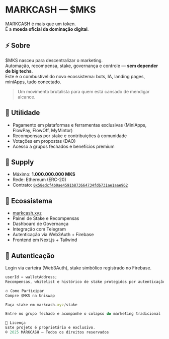 # MARKCASH — $MKS

MARKCASH é mais que um token.  
É a **moeda oficial da dominação digital**.

## ⚡ Sobre

$MKS nasceu para descentralizar o marketing.  
Automação, recompensa, stake, governança e controle — **sem depender de big techs**.  
Este é o combustível do novo ecossistema: bots, IA, landing pages, miniApps, tudo conectado.

> Um movimento brutalista para quem está cansado de mendigar alcance.

## 🧬 Utilidade

- Pagamento em plataformas e ferramentas exclusivas (MiniApps, FlowPay, FlowOff, MyMintor)
- Recompensas por stake e contribuições à comunidade
- Votações em propostas (DAO)
- Acesso a grupos fechados e benefícios premium

## 🏁 Supply

- Máximo: **1.000.000.000 MKS**
- Rede: Ethereum (ERC-20)  
- Contrato: [`0x58edcf4b0ae4591b873664734fd6731ae1aae962`](https://etherscan.io/token/0x58edcf4b0ae4591b873664734fd6731ae1aae962)

## 🧱 Ecossistema

- [markcash.xyz](https://markcash.xyz/)
- Painel de Stake e Recompensas
- Dashboard de Governança
- Integração com Telegram
- Autenticação via Web3Auth + Firebase
- Frontend em Next.js + Tailwind

## 🔐 Autenticação

Login via carteira (Web3Auth), stake simbólico registrado no Firebase.

```ts
userId = walletAddress;
Recompensas, whitelist e histórico de stake protegidos por autenticação.

🔥 Como Participar
Compre $MKS na Uniswap

Faça stake em markcash.xyz/stake

Entre no grupo fechado e acompanhe o colapso do marketing tradicional

🛑 Licença
Este projeto é proprietário e exclusivo.
© 2025 MARKCASH — Todos os direitos reservados
